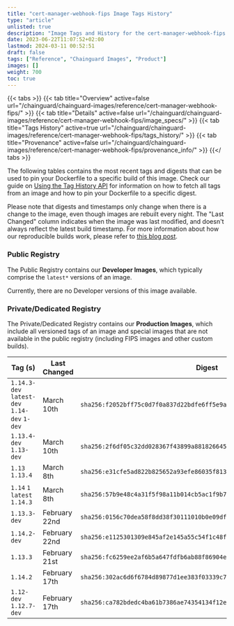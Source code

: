 ```yaml
---
title: "cert-manager-webhook-fips Image Tags History"
type: "article"
unlisted: true
description: "Image Tags and History for the cert-manager-webhook-fips Chainguard Image"
date: 2023-06-22T11:07:52+02:00
lastmod: 2024-03-11 00:52:51
draft: false
tags: ["Reference", "Chainguard Images", "Product"]
images: []
weight: 700
toc: true
---
```


{{< tabs >}}
{{< tab title="Overview" active=false url="/chainguard/chainguard-images/reference/cert-manager-webhook-fips/" >}}
{{< tab title="Details" active=false url="/chainguard/chainguard-images/reference/cert-manager-webhook-fips/image_specs/" >}}
{{< tab title="Tags History" active=true url="/chainguard/chainguard-images/reference/cert-manager-webhook-fips/tags_history/" >}}
{{< tab title="Provenance" active=false url="/chainguard/chainguard-images/reference/cert-manager-webhook-fips/provenance_info/" >}}
{{</ tabs >}}

The following tables contains the most recent tags and digests that can be used to pin your Dockerfile to a specific build of this image. Check our guide on [Using the Tag History API](/chainguard/chainguard-images/using-the-tag-history-api/) for information on how to fetch all tags from an image and how to pin your Dockerfile to a specific digest.

Please note that digests and timestamps only change when there is a change to the image, even though images are rebuilt every night. The "Last Changed" column indicates when the image was last modified, and doesn't always reflect the latest build timestamp. For more information about how our reproducible builds work, please refer to [this blog post](https://www.chainguard.dev/unchained/reproducing-chainguards-reproducible-image-builds).

### Public Registry
The Public Registry contains our **Developer Images**, which typically comprise the `latest*` versions of an image.

Currently, there are no Developer versions of this image available.

### Private/Dedicated Registry
The Private/Dedicated Registry contains our **Production Images**, which include all versioned tags of an image and special images that are not available in the public registry (including FIPS images and other custom builds).

| Tag (s)                                       | Last Changed  | Digest                                                                    |
|-----------------------------------------------|---------------|---------------------------------------------------------------------------|
|  `1.14.3-dev` `latest-dev` `1.14-dev` `1-dev` | March 10th    | `sha256:f2052bff75c0d7f0a837d22bdfe6ff5e9a350e31600702fe2cab596d5fd270b9` |
|  `1.13.4-dev` `1.13-dev`                      | March 10th    | `sha256:2f6df05c32dd028367f43899a8818266456952c60b1ed163e35ef5f7d88036a6` |
|  `1.13` `1.13.4`                              | March 8th     | `sha256:e31cfe5ad822b825652a93efe86035f8137e6b8328f862e19e5f0d9e8d3cca15` |
|  `1.14` `1` `latest` `1.14.3`                 | March 8th     | `sha256:57b9e48c4a31f5f98a11b014cb5ac1f9b7bf327a83c0239c44905b066d535572` |
|  `1.13.3-dev`                                 | February 22nd | `sha256:0156c70dea58f8dd38f30111010b0e09df1beab59f9031e955157d513380134f` |
|  `1.14.2-dev`                                 | February 22nd | `sha256:e1125301309e845af2e145a55c54f1c48fa10d40d5806bc38c283e058481b470` |
|  `1.13.3`                                     | February 21st | `sha256:fc6259ee2af6b5a647fdfb6ab88f86904e35fee0da0abc1f816fe9f5c899f7be` |
|  `1.14.2`                                     | February 17th | `sha256:302ac6d6f6784d89877d1ee383f03339c70831aa1aedad016c98f9d3d0775a64` |
|  `1.12-dev` `1.12.7-dev`                      | February 17th | `sha256:ca782bdedc4ba61b7386ae74354134f12e469261e4aaef2434da156036c8f7dc` |

